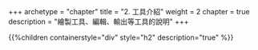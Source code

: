 +++
archetype = "chapter"
title = "2. 工具介紹"
weight = 2
chapter = true
description = "繪製工具、編輯、輸出等工具的說明"
+++

{{%children containerstyle="div" style="h2" description="true" %}}